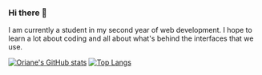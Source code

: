 ### Hi there 👋
I am currently a student in my second year of web development. I hope to learn a lot about coding and all about what's behind the interfaces that we use. 

[![Oriane's GitHub stats](https://github-readme-stats.vercel.app/api?username=oriane-houssin&show_icons=true&theme=synthwave)](https://github.com/anuraghazra/github-readme-stats)
[![Top Langs](https://github-readme-stats.vercel.app/api/top-langs/?username=oriane-houssin&show_icons=true&theme=synthwave)](https://github.com/anuraghazra/github-readme-stats)
